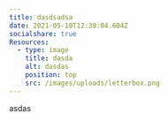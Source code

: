 ```yaml
---
title: dasdsadsa
date: 2021-05-10T12:39:04.604Z
socialshare: true
Resources:
  - type: image
    title: dasda
    alt: dasdas
    position: top
    src: /images/uploads/letterbox.png
---
```

asdas